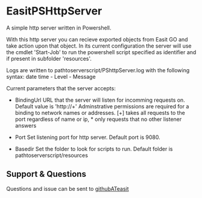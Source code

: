# EasitPSHttpServer

A simple http server written in Powershell.

With this http server you can recieve exported objects from Easit GO and take action upon that object.
In its current configuration the server will use the cmdlet 'Start-Job' to run the powershell script
specified as identifier and if present in subfolder 'resources'.

Logs are written to pathtoserverscript/PShttpServer.log with the following syntax:
date time - Level - Message

Current parameters that the server accepts:
- BindingUrl
    URL that the server will listen for incomming requests on.
    Default value is 'http://+'
    Adminstrative permissions are required for a binding to network names or addresses.
    [+] takes all requests to the port regardless of name or ip, * only requests that no other listener answers

- Port
    Set listening port for http server.
    Default port is 9080.

- Basedir
    Set the folder to look for scripts to run.
    Default folder is pathtoserverscript/resources

## Support & Questions

Questions and issue can be sent to [githubATeasit](mailto:github@easit.com)
